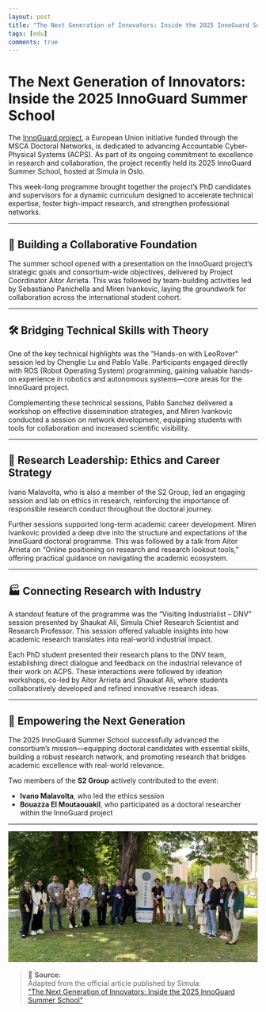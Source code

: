 ```yaml
---
layout: post
title: "The Next Generation of Innovators: Inside the 2025 InnoGuard Summer School"
tags: [edu]
comments: true
---
```


# The Next Generation of Innovators: Inside the 2025 InnoGuard Summer School  

The [InnoGuard project](https://cordis.europa.eu/project/id/101169233), a European Union initiative funded through the MSCA Doctoral Networks, is dedicated to advancing Accountable Cyber-Physical Systems (ACPS). As part of its ongoing commitment to excellence in research and collaboration, the project recently held its 2025 InnoGuard Summer School, hosted at Simula in Oslo.

This week-long programme brought together the project’s PhD candidates and supervisors for a dynamic curriculum designed to accelerate technical expertise, foster high-impact research, and strengthen professional networks.

---

## 🤝 Building a Collaborative Foundation

The summer school opened with a presentation on the InnoGuard project’s strategic goals and consortium-wide objectives, delivered by Project Coordinator Aitor Arrieta. This was followed by team-building activities led by Sebastiano Panichella and Miren Ivankovic, laying the groundwork for collaboration across the international student cohort.

---

## 🛠️ Bridging Technical Skills with Theory

One of the key technical highlights was the "Hands-on with LeoRover" session led by Chenglie Lu and Pablo Valle. Participants engaged directly with ROS (Robot Operating System) programming, gaining valuable hands-on experience in robotics and autonomous systems—core areas for the InnoGuard project.

Complementing these technical sessions, Pablo Sanchez delivered a workshop on effective dissemination strategies, and Miren Ivankovic conducted a session on network development, equipping students with tools for collaboration and increased scientific visibility.

---

## 🧭 Research Leadership: Ethics and Career Strategy

Ivano Malavolta, who is also a member of the S2 Group, led an engaging session and lab on ethics in research, reinforcing the importance of responsible research conduct throughout the doctoral journey.

Further sessions supported long-term academic career development. Miren Ivankovic provided a deep dive into the structure and expectations of the InnoGuard doctoral programme. This was followed by a talk from Aitor Arrieta on “Online positioning on research and research lookout tools,” offering practical guidance on navigating the academic ecosystem.

---

## 🏭 Connecting Research with Industry

A standout feature of the programme was the “Visiting Industrialist – DNV” session presented by Shaukat Ali, Simula Chief Research Scientist and Research Professor. This session offered valuable insights into how academic research translates into real-world industrial impact.

Each PhD student presented their research plans to the DNV team, establishing direct dialogue and feedback on the industrial relevance of their work on ACPS. These interactions were followed by ideation workshops, co-led by Aitor Arrieta and Shaukat Ali, where students collaboratively developed and refined innovative research ideas.

---

## 🧠 **Empowering the Next Generation**

The 2025 InnoGuard Summer School successfully advanced the consortium’s mission—equipping doctoral candidates with essential skills, building a robust research network, and promoting research that bridges academic excellence with real-world relevance.

Two members of the **S2 Group** actively contributed to the event:  
- **Ivano Malavolta**, who led the ethics session  
- **Bouazza El Moutaouakil**, who participated as a doctoral researcher within the InnoGuard project  

---

![Innoguard Summer School 2025](/files/posts/innoguard-simula.jpeg)


> 📖 **Source:**  
> Adapted from the official article published by Simula:  
> ["The Next Generation of Innovators: Inside the 2025 InnoGuard Summer School"](https://www.simula.no/about/news/next-generation-innovators-inside-2025-innoguard-summer-school)
